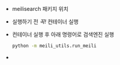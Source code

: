 - meilisearch 패키지 위치 

- 실행하기 전 *꼭!* 컨테이너 실행

- 컨테이너 실행 후 아래 명령어로 검색엔진 실행
    ```bash
    python -m meili_utils.run_meili
    ```

- 